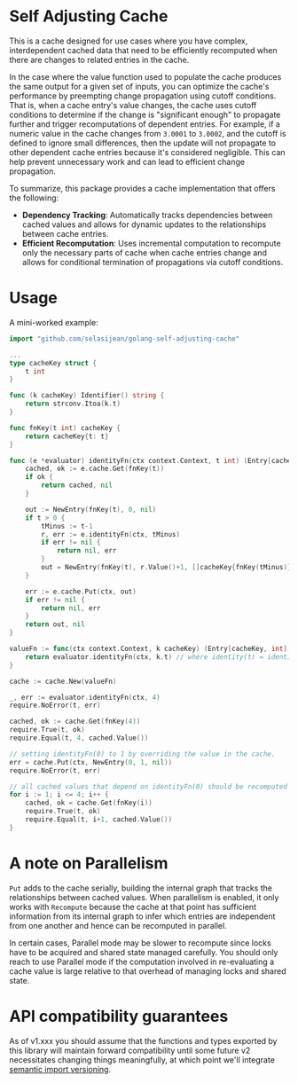 # Self Adjusting Cache

This is a cache designed for use cases where you have complex, interdependent cached data that need to be efficiently recomputed when there are changes to related entries in the cache.

In the case where the value function used to populate the cache produces the same output for a given set of inputs, you can optimize the cache's performance by preempting change propagation using cutoff conditions. That is, when a cache entry's value changes, the cache uses cutoff conditions to determine if the change is "significant enough" to propagate further and trigger recomputations of dependent entries. For example, if a numeric value in the cache changes from `3.0001` to `3.0002`, and the cutoff is defined to ignore small differences, then the update will not propagate to other dependent cache entries because it's considered negligible. This can help prevent unnecessary work and can lead to efficient change propagation.

To summarize, this package provides a cache implementation that offers the following:

- **Dependency Tracking**: Automatically tracks dependencies between cached values and allows for dynamic updates to the relationships between cache entries.
- **Efficient Recomputation**: Uses incremental computation to recompute only the necessary parts of cache when cache entries change and allows for conditional termination of propagations via cutoff conditions.

# Usage

A mini-worked example:

```go
import "github.com/selasijean/golang-self-adjusting-cache"

...
type cacheKey struct {
	t int
}

func (k cacheKey) Identifier() string {
	return strconv.Itoa(k.t)
}

func fnKey(t int) cacheKey {
	return cacheKey{t: t}
}

func (e *evaluator) identityFn(ctx context.Context, t int) (Entry[cacheKey, int], error) {
	cached, ok := e.cache.Get(fnKey(t))
	if ok {
		return cached, nil
	}

	out := NewEntry(fnKey(t), 0, nil)
	if t > 0 {
		tMinus := t-1
		r, err := e.identityFn(ctx, tMinus)
		if err != nil {
			return nil, err
		}
		out = NewEntry(fnKey(t), r.Value()+1, []cacheKey{fnKey(tMinus)})
	}

	err := e.cache.Put(ctx, out)
	if err != nil {
		return nil, err
	}
	return out, nil
}

valueFn := func(ctx context.Context, k cacheKey) (Entry[cacheKey, int], error) {
	return evaluator.identityFn(ctx, k.t) // where identity(t) = identity(t-1) + 1 where identity(0) = 0.
}

cache := cache.New(valueFn)

_, err := evaluator.identityFn(ctx, 4)
require.NoError(t, err)

cached, ok := cache.Get(fnKey(4))
require.True(t, ok)
require.Equal(t, 4, cached.Value())

// setting identityFn(0) to 1 by overriding the value in the cache.
err = cache.Put(ctx, NewEntry(0, 1, nil))
require.NoError(t, err)

// all cached values that depend on identityFn(0) should be recomputed and their values offset by 1.
for i := 1; i <= 4; i++ {
	cached, ok = cache.Get(fnKey(i))
	require.True(t, ok)
	require.Equal(t, i+1, cached.Value())
}

```

# A note on Parallelism

`Put` adds to the cache serially, building the internal graph that tracks the relationships between cached values. When parallelism is enabled, it only works with `Recompute` because the cache at that point has sufficient information from its internal graph to infer which entries are independent from one another and hence can be recomputed in parallel.

In certain cases, Parallel mode may be slower to recompute since locks have to be acquired and shared state managed carefully. You should only reach to use Parallel mode if the computation involved in re-evaluating a cache value is large relative to that overhead of managing locks and shared state.

# API compatibility guarantees

As of v1.xxx you should assume that the functions and types exported by this library will maintain forward compatibility until some future v2 necessitates changing things meaningfully, at which point we'll integrate [semantic import versioning](https://go.googlesource.com/proposal/+/master/design/24301-versioned-go.md).
